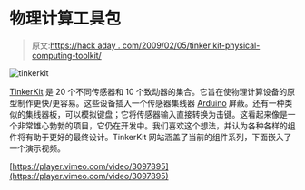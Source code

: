 # 物理计算工具包

> 原文:[https://hack aday . com/2009/02/05/tinker kit-physical-computing-toolkit/](https://hackaday.com/2009/02/05/tinkerkit-physical-computing-toolkit/)

![tinkerkit](../Images/a6323da0a5780fe00c2f39fcee36d75d.png "tinkerkit")

[TinkerKit](http://tinkerkit.com/ "Main/Home Page") 是 20 个不同传感器和 10 个致动器的集合。它旨在使物理计算设备的原型制作更快/更容易。这些设备插入一个传感器集线器 [Arduino](http://hackaday.com/tag/arduino/ "arduino  - Hack a Day") 屏蔽。还有一种类似的集线器板，可以模拟键盘；它将传感器输入直接转换为击键。这看起来像是一个非常雄心勃勃的项目，它仍在开发中。我们喜欢这个想法，并认为各种各样的组件将有助于更好的最终设计。TinkerKit 网站涵盖了当前的组件系列，下面嵌入了一个演示视频。

[https://player.vimeo.com/video/3097895](https://player.vimeo.com/video/3097895)